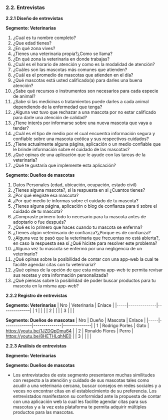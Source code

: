 ### 2.2. Entrevistas
**2.2.1 Diseño de entrevistas**

**Segmento: Veterinarias**

1.	¿Cual es tu nombre completo?
2.	¿Que edad tienes?
3.	¿En qué zona vives?
4.	¿Tienes una veterinaria propia?¿Como se llama?
5.	¿En qué zona la veterinaria en donde trabajas?
6.	¿Cuál es el horario de atención y como es la modalidad de atención?
7.	¿Cuáles son las mascotas más comunes que atienden?
8.	¿Cuál es el promedio de mascotas que atienden en el día?
9.	¿Qué mascotas está usted  calificado(a) para darles una buena atención?
10.	¿Sabe qué recursos o instrumentos son necesarios para cada especie de animal?
11.	¿Sabe si las medicinas o tratamientos puede darles a cada animal dependiendo de la enfermedad que tenga?
12.	¿Alguna vez tuvo que rechazar a una mascota por no estar calificado para darle una atención de calidad?
13.	¿Tiene interés por informarse sobre una nueva mascota que vaya a tender?
14.	¿Cuál es el tipo de medio por el cual encuentra información segura y confiable sobre una mascota exótica y sus respectivos cuidados?
15.	¿Tiene actualmente alguna página, aplicación o un medio confiable que le brinde información sobre el cuidado de las mascotas?
16. ¿Qué opinas de una aplicación que le ayude con las tareas de la veterinaria? 
17. ¿Qué te gustaría que implemente esta aplicación?

**Segmento: Dueños de mascotas**

1.	Datos Personales (edad, ubicación, ocupación, estado civil)
2.	¿Tienes alguna mascota?, si la respuesta en si ¿Cuantos tienes?
3.	¿Por qué elegiste esa mascota?
4.	¿Por qué medio te informas sobre el cuidado de tu mascota?
5.	¿Tienes alguna página, aplicación o blog de confianza para ti sobre el cuidado de tu mascota?
6.	¿Compraste primero todo lo necesario para tu mascota antes de adoptarlo o fue después?
7.	¿Qué es lo primero que haces cuando tu mascota se enferma?
8.	¿Tienes algún veterinsario de confianza?¿Porque es de confianza?
9.	¿Alguna vez te pasó que la veterinaria que frecuentas no está abierta?, en caso la respuesta sea sí ¿Qué hiciste para resolver este problema?
10.	¿Alguna vez tu mascota se enfermó por una negligencia de un veterinario?
11.	¿Qué opinas sobre la posibilidad de contar con una app-web la cual te facilite agendar citas con tu veterinaria?
12. ¿Qué opinas de la opción de que esta misma app-web te permita revisar sus recetas y otra información personalizada?
13.	¿Qué piensas sobre la posibilidad de poder buscar productos para tu mascota en la misma app-web?

**2.2.2 Registro de entrevistas**

**Segmento: Veterinarias**
| Nro | Veterinaria | Enlace |
|-----|--------------|--------------|
| 1 |	|	 	|
| 2 |	|	 	| 
| 3 |	|	 	|  

**Segmento: Dueños de mascotas**
| Nro | Dueño | Mascota | Enlace |
|-----|--------------|--------------|--------------|
| 1 | Rodrigo Porles | Gato	|	https://youtu.be/1JZDQpDmu64	 |
| 2 | Ronaldo Flores | Perro |	https://youtu.be/8HETHLqhNE0	 |
| 3 |	| 	|  		 | 

**2.2.3 Análisis de entrevistas**

**Segmento: Veterinarias**

**Segmento: Dueños de mascotas**
- Los entrevistados de este segmento presentaron muchas similitudes con respecto a la atención y cuidado de sus mascotas tales como acudir a una veterinaria cercana, buscar consejos en redes sociales y a veces no encontrar citas en el establecimiento de su preferencia. Los entrevistados manifestaron su conformidad ante la propuesta de contar con una aplicación web la cual les facilite agendar citas para sus mascotas y a la vez esta plataforma te permita adquirir múltiples productos para las mascotas.